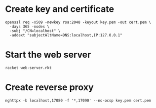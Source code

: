 
# Create key and certificate

    openssl req -x509 -newkey rsa:2048 -keyout key.pem -out cert.pem \
      -days 365 -nodes \
      -subj "/CN=localhost" \
      -addext "subjectAltName=DNS:localhost,IP:127.0.0.1"

# Start the web server

    racket web-server.rkt

# Create reverse proxy

    nghttpx -b localhost,17080 -f '*,17090' --no-ocsp key.pem cert.pem

